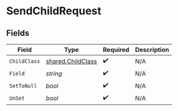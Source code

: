 # SendChildRequest


## Fields

| Field                                                  | Type                                                   | Required                                               | Description                                            |
| ------------------------------------------------------ | ------------------------------------------------------ | ------------------------------------------------------ | ------------------------------------------------------ |
| `ChildClass`                                           | [shared.ChildClass](../../models/shared/childclass.md) | :heavy_check_mark:                                     | N/A                                                    |
| `Field`                                                | *string*                                               | :heavy_check_mark:                                     | N/A                                                    |
| `SetToNull`                                            | *bool*                                                 | :heavy_check_mark:                                     | N/A                                                    |
| `UnSet`                                                | *bool*                                                 | :heavy_check_mark:                                     | N/A                                                    |